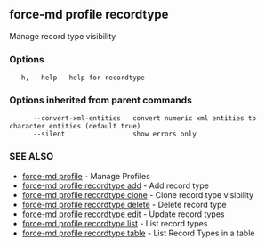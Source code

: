 ## force-md profile recordtype

Manage record type visibility

### Options

```
  -h, --help   help for recordtype
```

### Options inherited from parent commands

```
      --convert-xml-entities   convert numeric xml entities to character entities (default true)
      --silent                 show errors only
```

### SEE ALSO

* [force-md profile](force-md_profile.md)	 - Manage Profiles
* [force-md profile recordtype add](force-md_profile_recordtype_add.md)	 - Add record type
* [force-md profile recordtype clone](force-md_profile_recordtype_clone.md)	 - Clone record type visibility
* [force-md profile recordtype delete](force-md_profile_recordtype_delete.md)	 - Delete record type
* [force-md profile recordtype edit](force-md_profile_recordtype_edit.md)	 - Update record types
* [force-md profile recordtype list](force-md_profile_recordtype_list.md)	 - List record types
* [force-md profile recordtype table](force-md_profile_recordtype_table.md)	 - List Record Types in a table

